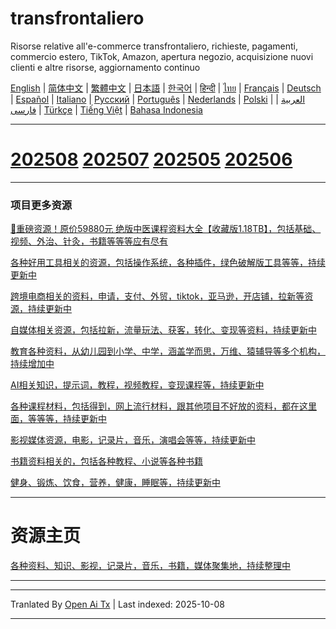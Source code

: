 # transfrontaliero
Risorse relative all'e-commerce transfrontaliero, richieste, pagamenti, commercio estero, TikTok, Amazon, apertura negozio, acquisizione nuovi clienti e altre risorse, aggiornamento continuo

[English](https://openaitx.github.io/view.html?user=mswnlz&project=cross-border&lang=en) | [简体中文](https://openaitx.github.io/view.html?user=mswnlz&project=cross-border&lang=zh-CN) | [繁體中文](https://openaitx.github.io/view.html?user=mswnlz&project=cross-border&lang=zh-TW) | [日本語](https://openaitx.github.io/view.html?user=mswnlz&project=cross-border&lang=ja) | [한국어](https://openaitx.github.io/view.html?user=mswnlz&project=cross-border&lang=ko) | [हिन्दी](https://openaitx.github.io/view.html?user=mswnlz&project=cross-border&lang=hi) | [ไทย](https://openaitx.github.io/view.html?user=mswnlz&project=cross-border&lang=th) | [Français](https://openaitx.github.io/view.html?user=mswnlz&project=cross-border&lang=fr) | [Deutsch](https://openaitx.github.io/view.html?user=mswnlz&project=cross-border&lang=de) | [Español](https://openaitx.github.io/view.html?user=mswnlz&project=cross-border&lang=es) | [Italiano](https://openaitx.github.io/view.html?user=mswnlz&project=cross-border&lang=it) | [Русский](https://openaitx.github.io/view.html?user=mswnlz&project=cross-border&lang=ru) | [Português](https://openaitx.github.io/view.html?user=mswnlz&project=cross-border&lang=pt) | [Nederlands](https://openaitx.github.io/view.html?user=mswnlz&project=cross-border&lang=nl) | [Polski](https://openaitx.github.io/view.html?user=mswnlz&project=cross-border&lang=pl) | [العربية](https://openaitx.github.io/view.html?user=mswnlz&project=cross-border&lang=ar) | [فارسی](https://openaitx.github.io/view.html?user=mswnlz&project=cross-border&lang=fa) | [Türkçe](https://openaitx.github.io/view.html?user=mswnlz&project=cross-border&lang=tr) | [Tiếng Việt](https://openaitx.github.io/view.html?user=mswnlz&project=cross-border&lang=vi) | [Bahasa Indonesia](https://openaitx.github.io/view.html?user=mswnlz&project=cross-border&lang=id)

------------
# [202508](https://raw.githubusercontent.com/mswnlz/cross-border/main/202508.md) [202507](https://raw.githubusercontent.com/mswnlz/cross-border/main/202507.md) [202505](https://raw.githubusercontent.com/mswnlz/cross-border/main/202505.md) [202506](https://raw.githubusercontent.com/mswnlz/cross-border/main/202506.md)



---------------
### 项目更多资源

[🎁重磅资源！原价59880元 绝版中医课程资料大全【收藏版1.18TB】，包括基础、视频、外治、针灸，书籍等等等应有尽有](https://github.com/mswnlz/chinese-traditional)

[各种好用工具相关的资源，包括操作系统，各种插件，绿色破解版工具等等，持续更新中](https://github.com/mswnlz/tools)


[跨境电商相关的资料，申请，支付、外贸，tiktok，亚马逊，开店铺，拉新等资源，持续更新中](https://github.com/mswnlz/cross-border)

[自媒体相关资源，包括拉新，流量玩法、获客，转化、变现等资料，持续更新中](https://github.com/mswnlz/self-media)

[ 教育各种资料，从幼儿园到小学、中学，涵盖学而思，万维、猿辅导等多个机构，持续增加中](https://github.com/mswnlz/edu-knowlege)

[AI相关知识，提示词，教程，视频教程，变现课程等，持续更新中](https://github.com/mswnlz/AIknowledge)

[各种课程材料，包括得到，网上流行材料，跟其他项目不好放的资料，都在这里面，等等等，持续更新中](https://github.com/mswnlz/curriculum)

[影视媒体资源，电影，记录片，音乐，演唱会等等，持续更新中](https://github.com/mswnlz/movies)

[书籍资料相关的，包括各种教程、小说等各种书籍](https://github.com/mswnlz/book)

[健身、锻炼、饮食，营养，健康，睡眠等，持续更新中](https://github.com/mswnlz/healthy)



---------------

# 资源主页
[各种资料、知识、影视，记录片，音乐，书籍，媒体聚集地，持续整理中](https://github.com/mswnlz)

---------------


---

Tranlated By [Open Ai Tx](https://github.com/OpenAiTx/OpenAiTx) | Last indexed: 2025-10-08

---